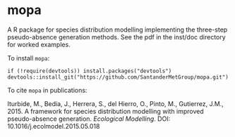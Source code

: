 mopa
==========

A R package for species distribution modelling implementing the three-step pseudo-absence generation methods.
See the pdf in the inst/doc directory for worked examples.

To install `mopa`:

```{r}
if (!require(devtools)) install.packages("devtools")
devtools::install_git("https://github.com/SantanderMetGroup/mopa.git")
```

To cite `mopa` in publications:

Iturbide, M., Bedia, J., Herrera, S., del Hierro, O., Pinto, M., Gutierrez, J.M., 2015. A framework	for species distribution modelling with improved pseudo-absence generation. _Ecological Modelling_. DOI: 10.1016/j.ecolmodel.2015.05.018


